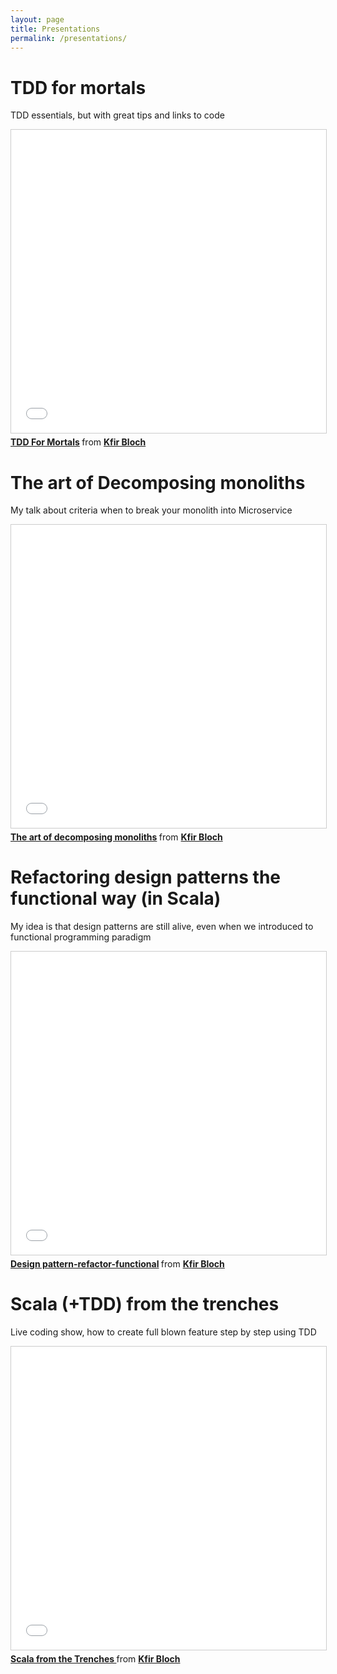 ```yaml
---
layout: page
title: Presentations 
permalink: /presentations/
---
```


#  TDD for mortals
TDD essentials, but with great tips and links to code
<iframe src="//www.slideshare.net/slideshow/embed_code/key/FbUVvgC9O5quEC" width="595" height="485" frameborder="0" marginwidth="0" marginheight="0" scrolling="no" style="border:1px solid #CCC; border-width:1px; margin-bottom:5px; max-width: 100%;" allowfullscreen> </iframe> <div style="margin-bottom:5px"> <strong> <a href="//www.slideshare.net/KfirBloch/tdd-for-mortals" title="TDD For Mortals" target="_blank">TDD For Mortals</a> </strong> from <strong><a target="_blank" href="https://www.slideshare.net/KfirBloch">Kfir Bloch</a></strong> </div>


# The art of Decomposing monoliths
My talk about criteria when to break your monolith into Microservice
<iframe src="//www.slideshare.net/slideshow/embed_code/key/yw3cr041mDufJo" width="595" height="485" frameborder="0" marginwidth="0" marginheight="0" scrolling="no" style="border:1px solid #CCC; border-width:1px; margin-bottom:5px; max-width: 100%;" allowfullscreen> </iframe> <div style="margin-bottom:5px"> <strong> <a href="//www.slideshare.net/KfirBloch/the-art-of-decomposing-monoliths-final2-55423299" title="The art of decomposing monoliths" target="_blank">The art of decomposing monoliths</a> </strong> from <strong><a target="_blank" href="https://www.slideshare.net/KfirBloch">Kfir Bloch</a></strong> </div>

# Refactoring design patterns the functional way (in Scala)
My idea is that design patterns are still alive, even when we introduced to functional programming paradigm
<iframe src="//www.slideshare.net/slideshow/embed_code/key/FXjFTzNWK6Duqx" width="595" height="485" frameborder="0" marginwidth="0" marginheight="0" scrolling="no" style="border:1px solid #CCC; border-width:1px; margin-bottom:5px; max-width: 100%;" allowfullscreen> </iframe> <div style="margin-bottom:5px"> <strong> <a href="//www.slideshare.net/KfirBloch/design-patternrefactorfunctional" title="Design pattern-refactor-functional" target="_blank">Design pattern-refactor-functional</a> </strong> from <strong><a target="_blank" href="https://www.slideshare.net/KfirBloch">Kfir Bloch</a></strong> </div>

# Scala (+TDD) from the trenches
Live coding show, how to create full blown feature step by step using TDD
<iframe src="//www.slideshare.net/slideshow/embed_code/key/LObha1Ugk9Bg1w" width="595" height="485" frameborder="0" marginwidth="0" marginheight="0" scrolling="no" style="border:1px solid #CCC; border-width:1px; margin-bottom:5px; max-width: 100%;" allowfullscreen> </iframe> <div style="margin-bottom:5px"> <strong> <a href="//www.slideshare.net/KfirBloch/scala-from-the-trenches" title="Scala from the Trenches " target="_blank">Scala from the Trenches </a> </strong> from <strong><a target="_blank" href="https://www.slideshare.net/KfirBloch">Kfir Bloch</a></strong> </div>
